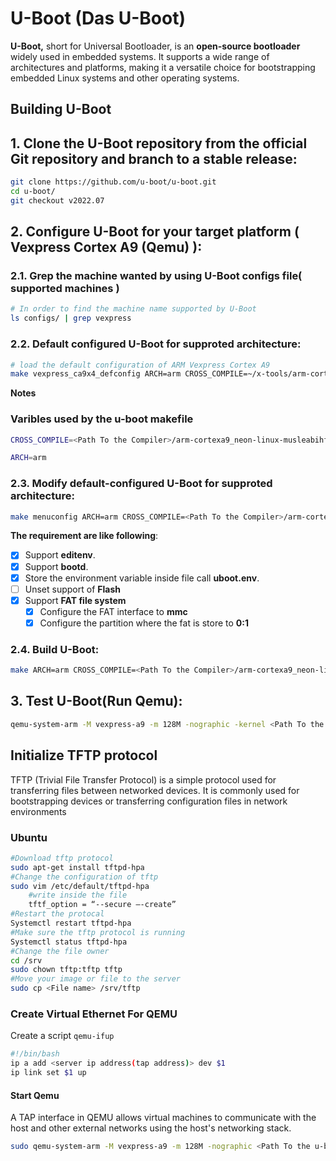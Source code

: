# U-Boot (Das U-Boot)

**U-Boot,** short for Universal Bootloader, is an **open-source bootloader** widely used in embedded systems. It supports a wide range of architectures and platforms, making it a versatile choice for bootstrapping embedded Linux systems and other operating systems.

## Building U-Boot

## 1. Clone the U-Boot repository from the official Git repository and branch to a stable release:
```bash
git clone https://github.com/u-boot/u-boot.git
cd u-boot/
git checkout v2022.07
```
## 2. Configure U-Boot for your target platform ( Vexpress Cortex A9 (Qemu) ):
### 2.1. Grep the machine wanted by using U-Boot configs file( supported machines )
```bash
# In order to find the machine name supported by U-Boot
ls configs/ | grep vexpress
```
### 2.2. Default configured U-Boot for supproted architecture:
```bash
# load the default configuration of ARM Vexpress Cortex A9
make vexpress_ca9x4_defconfig ARCH=arm CROSS_COMPILE=~/x-tools/arm-cortexa9_neon-linux-musleabihf/bin/arm-cortexa9_neon-linux-musleabihf-
```
**Notes**
### Varibles used by the u-boot makefile
```bash
CROSS_COMPILE=<Path To the Compiler>/arm-cortexa9_neon-linux-musleabihf-

ARCH=arm
```
### 2.3. Modify default-configured U-Boot for supproted architecture:
```bash
make menuconfig ARCH=arm CROSS_COMPILE=<Path To the Compiler>/arm-cortexa9_neon-linux-musleabihf-
```
**The requirement are like following**:

- [x] Support **editenv**.
- [x] Support **bootd**.
- [x] Store the environment variable inside file call **uboot.env**.
- [ ] Unset support of **Flash**
- [x] Support **FAT file system**
  - [x] Configure the FAT interface to **mmc**
  - [x] Configure the partition where the fat is store to **0:1**
  
### 2.4. Build U-Boot:
```bash
make ARCH=arm CROSS_COMPILE=<Path To the Compiler>/arm-cortexa9_neon-linux-musleabihf- -j<Number of cores>
```
## 3. Test U-Boot(Run Qemu):
```bash
qemu-system-arm -M vexpress-a9 -m 128M -nographic -kernel <Path To the u-boot>/u-boot -sd <Path To the sd.img>/sd.img
```

## Initialize TFTP protocol 
TFTP (Trivial File Transfer Protocol) is a simple protocol used for transferring files between networked devices. It is commonly used for bootstrapping devices or transferring configuration files in network environments 

### Ubuntu

```bash
#Download tftp protocol
sudo apt-get install tftpd-hpa
#Change the configuration of tftp
sudo vim /etc/default/tftpd-hpa
	#write inside the file
    tftf_option = “--secure –-create”
#Restart the protocal
Systemctl restart tftpd-hpa
#Make sure the tftp protocol is running
Systemctl status tftpd-hpa
#Change the file owner
cd /srv
sudo chown tftp:tftp tftp 
#Move your image or file to the server
sudo cp <File name> /srv/tftp
```
### Create Virtual Ethernet For QEMU

Create a script `qemu-ifup` 

```bash
#!/bin/bash
ip a add <server ip address(tap address)> dev $1
ip link set $1 up
```
#### Start Qemu

A TAP interface in QEMU allows virtual machines to communicate with the host and other external networks using the host's networking stack.

```bash
sudo qemu-system-arm -M vexpress-a9 -m 128M -nographic <Path To the u-boot>/u-boot -sd <Path To the sd.img>/sd.img -net tap,script=<Path To the script>/qemu-ifup -net nic
```












  
